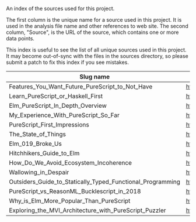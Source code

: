 An index of the sources used for this project.

The first column is the unique name for a source used in this project. It is used in the analysis file name and other references to web site. The second column, "Source", is the URL of the source, which contains one or more data points.

This index is useful to see the list of all unique sources used in this project. It may become out-of-sync with the files in the sources directory, so please submit a patch to fix this index if you see mistakes.

| Slug name | Source |
| - | - |
| Features_You_Want_Future_PureScript_to_Not_Have | https://discourse.purescript.org/t/features-you-want-future-purescript-to-not-have/115 |
| Learn_PureScript_or_Haskell_First | https://www.reddit.com/r/haskell/comments/5quf5y/learn_purescript_or_haskell_first/ |
| Elm_PureScript_In_Depth_Overview | https://alpacaaa.net/blog/post/elm-purescript-in-depth-overview/ |
| My_Experience_With_PureScript_So_Far | https://sadraskol.com/posts/my-experience-with-purescript-so-far |
| PureScript_First_Impressions | https://reddit.com/r/purescript/comments/8qaiwl/purescript_first_impressions/ |
| The_State_of_Things | https://discourse.purescript.org/t/the-state-of-things/282 |
| Elm_019_Broke_Us | https://dev.to/wires/comment/52l3 |
| Hitchhikers_Guide_to_Elm | https://news.ycombinator.com/item?id=17127821 |
| How_Do_We_Avoid_Ecosystem_Incoherence | https://discourse.purescript.org/t/how-do-we-avoid-ecosystem-incoherence-in-the-future/209/ |
| Wallowing_in_Despair | https://gist.github.com/marick/e8b01375309fafaefb879c4840b6da75 |
| Outsiders_Guide_to_Statically_Typed_Functional_Programming | https://leanpub.com/outsidefp |
| PureScript_vs_ReasonML_Bucklescript_in_2018 | https://www.reddit.com/r/functionalprogramming/comments/7vveeu/purescript_vs_reasonmlbucklescript_in_2018/ |
| Why_is_Elm_More_Popular_Than_PureScript | https://www.reddit.com/r/haskell/comments/79i7h9/why_is_elm_more_popular_than_purescript/ |
| Exploring_the_MVI_Architecture_with_PureScript_Puzzler | http://fluffynukeit.com/exploring-the-mvi-architecture-with-purescript-puzzler/ |
